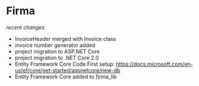 # Firma

*recent changes*
- InvoiceHeader merged with Invoice class
- invoice number generator added
- project migration to ASP.NET Core
- project migration to .NET Core 2.0
- Entity Framework Core Code First setup: 
https://docs.microsoft.com/en-us/ef/core/get-started/aspnetcore/new-db
- Entity Framework Core added to firma_lib
